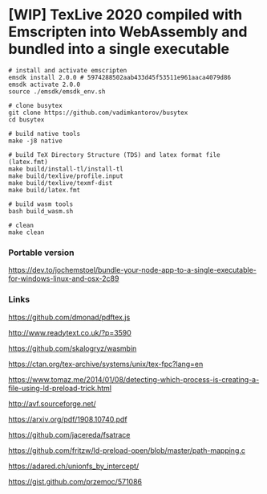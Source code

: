 # [WIP] TexLive 2020 compiled with Emscripten into WebAssembly and bundled into a single executable

```shell
# install and activate emscripten
emsdk install 2.0.0 # 5974288502aab433d45f53511e961aaca4079d86
emsdk activate 2.0.0
source ./emsdk/emsdk_env.sh

# clone busytex
git clone https://github.com/vadimkantorov/busytex
cd busytex

# build native tools
make -j8 native

# build TeX Directory Structure (TDS) and latex format file (latex.fmt)
make build/install-tl/install-tl
make build/texlive/profile.input
make build/texlive/texmf-dist
make build/latex.fmt

# build wasm tools
bash build_wasm.sh

# clean
make clean
```

### Portable version
https://dev.to/jochemstoel/bundle-your-node-app-to-a-single-executable-for-windows-linux-and-osx-2c89


### Links
https://github.com/dmonad/pdftex.js

http://www.readytext.co.uk/?p=3590

https://github.com/skalogryz/wasmbin

https://ctan.org/tex-archive/systems/unix/tex-fpc?lang=en

https://www.tomaz.me/2014/01/08/detecting-which-process-is-creating-a-file-using-ld-preload-trick.html

http://avf.sourceforge.net/

https://arxiv.org/pdf/1908.10740.pdf

https://github.com/jacereda/fsatrace

https://github.com/fritzw/ld-preload-open/blob/master/path-mapping.c

https://adared.ch/unionfs_by_intercept/

https://gist.github.com/przemoc/571086
